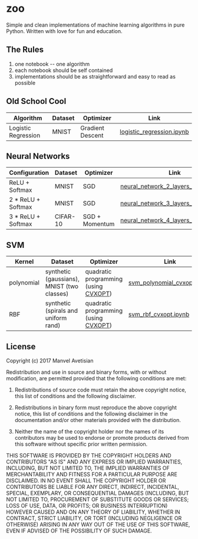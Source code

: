 # zoo

Simple and clean implementations of machine learning algorithms in pure Python. Written with love for fun and education.

## The Rules 
1. one notebook -- one algorithm
2. each notebook should be self contained
3. implementations should be as straightforward and easy to read as possible

## Old School Cool
Algorithm | Dataset | Optimizer | Link
--- | --- | --- | ---
Logistic Regression | MNIST | Gradient Descent | [logistic_regression.ipynb](logistic_regression.ipynb)

## Neural Networks
Configuration | Dataset | Optimizer | Link
--- | --- | --- | ---
ReLU + Softmax | MNIST | SGD | [neural_network_2_layers_mnist.ipynb](neural_network_2_layers_mnist.ipynb)
2 * ReLU + Softmax | MNIST | SGD | [neural_network_3_layers_mnist.ipynb](neural_network_3_layers_mnist.ipynb)
3 * ReLU + Softmax | CIFAR-10 | SGD + Momentum | [neural_network_4_layers_cifar10.ipynb](neural_network_4_layers_cifar10.ipynb)

## SVM

Kernel | Dataset | Optimizer | Link
--- | --- | --- | ---
polynomial | synthetic (gaussians), MNIST (two classes) | quadratic programming (using [CVXOPT](http://cvxopt.org/)) | [svm_polynomial_cvxopt.ipynb](svm_polynomial_cvxopt.ipynb)
RBF | synthetic (spirals and uniform rand) | quadratic programming (using [CVXOPT](http://cvxopt.org/)) | [svm_rbf_cvxopt.ipynb](svm_rbf_cvxopt.ipynb)

## License
Copyright (c) 2017 Manvel Avetisian

Redistribution and use in source and binary forms, with or without modification, are permitted provided that the following conditions are met:

1. Redistributions of source code must retain the above copyright notice, this list of conditions and the following disclaimer.

2. Redistributions in binary form must reproduce the above copyright notice, this list of conditions and the following disclaimer in the documentation and/or other materials provided with the distribution.

3. Neither the name of the copyright holder nor the names of its contributors may be used to endorse or promote products derived from this software without specific prior written permission.

THIS SOFTWARE IS PROVIDED BY THE COPYRIGHT HOLDERS AND CONTRIBUTORS "AS IS" AND ANY EXPRESS OR IMPLIED WARRANTIES, INCLUDING, BUT NOT LIMITED TO, THE IMPLIED WARRANTIES OF MERCHANTABILITY AND FITNESS FOR A PARTICULAR PURPOSE ARE DISCLAIMED. IN NO EVENT SHALL THE COPYRIGHT HOLDER OR CONTRIBUTORS BE LIABLE FOR ANY DIRECT, INDIRECT, INCIDENTAL, SPECIAL, EXEMPLARY, OR CONSEQUENTIAL DAMAGES (INCLUDING, BUT NOT LIMITED TO, PROCUREMENT OF SUBSTITUTE GOODS OR SERVICES; LOSS OF USE, DATA, OR PROFITS; OR BUSINESS INTERRUPTION) HOWEVER CAUSED AND ON ANY THEORY OF LIABILITY, WHETHER IN CONTRACT, STRICT LIABILITY, OR TORT (INCLUDING NEGLIGENCE OR OTHERWISE) ARISING IN ANY WAY OUT OF THE USE OF THIS SOFTWARE, EVEN IF ADVISED OF THE POSSIBILITY OF SUCH DAMAGE.
